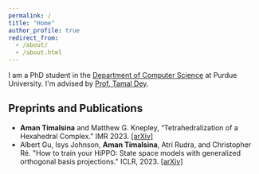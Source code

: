 ```yaml
---
permalink: /
title: "Home"
author_profile: true
redirect_from: 
  - /about/
  - /about.html
---
```


I am a PhD student in the [Department of Computer Science](https://cs.purdue.edu/) at Purdue University. I'm advised by [Prof. Tamal Dey](https://www.cs.purdue.edu/people/faculty/tamaldey.html).

## Preprints and Publications
- **Aman Timalsina** and Matthew G. Knepley, “Tetrahedralization of a Hexahedral Complex." IMR 2023. [[arXiv]](https://arxiv.org/abs/2208.07128)
- Albert Gu, Isys Johnson, **Aman Timalsina**, Atri Rudra, and Christopher Ré. "How to train
your HiPPO: State space models with generalized orthogonal basis projections." ICLR, 2023. [[arXiv]](https://arxiv.org/abs/2206.12037)
